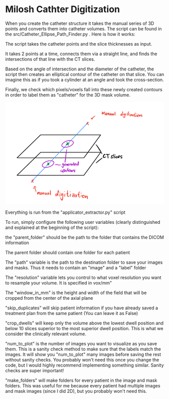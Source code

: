 # Milosh Cathter Digitization


When you create the catheter structure it takes the manual series of 3D points and converts them into catheter volumes. The script can be found in the src/Catheter_Ellipse_Path_Finder.py . Here is how it works:

The script takes the catheter points and the slice thicknesses as input. 

It takes 2 points at a time, connects them via a straight line, and finds the intersections of that line with the CT slices. 

Based on the angle of intersection and the diameter of the catheter, the script then creates an elliptical contour of the catheter on that slice. You can imagine this as if you took a cylinder at an angle and took the cross-section.

Finally, we check which pixels/voxels fall into these newly created contours in order to label them as "catheter" for the 3D mask volume.


![points_to_contours](slices_points.png)

Everything is run from the "applicator_extractor.py" script

To run, simply configure the following user variables (clearly distinguished and explained at the beginning of the script):

the "parent_folder" should be the path to the folder that contains the DICOM information

The parent folder should contain one folder for each patient

The "path" variable is the path to the destination folder to save your images and masks. Thus it needs to contain an "image" and a "label" folder


The "resolution" variable lets you control to what voxel resolution you want to resample your volume. It is specified in vox/mm"

The "window_in_mm" is the height and width of the field that will be cropped from the center of the axial plane

"skip_duplicates" will skip patient information if you have already saved a treatment plan from the same patient (You can leave it as False)

"crop_dwells" will keep only the volume above the lowest dwell position and below 10 slices superior to the most superior dwell position. This is what we consider the clinically relevant volume. 

"num_to_plot" is the number of images you want to visualize as you save them. This is a sanity check method to make sure that the labels match the images. It will show you "num_to_plot" many images before saving the rest without sanity checks. You probably won't need this once you change the code, but I would highly recommend implementing something similar. Sanity checks are super important! 

"make_folders" will make folders for every patient in the image and mask folders. This was useful for me because every patient had multiple images and mask images (since I did 2D), but you probably won't need this. 
